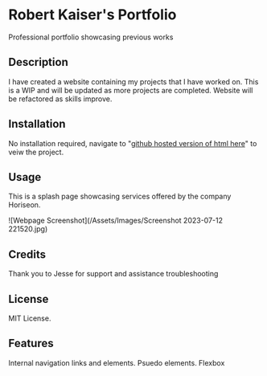 # Robert Kaiser's Portfolio
Professional portfolio showcasing previous works

## Description

I have created a website containing my projects that I have worked on. This is a WIP and will be updated as more projects are completed. Website will be refactored as skills improve.

## Installation

No installation required, navigate to "[github hosted version of html here](https://robkaiser97.github.io/Portfolio-Home/)" to veiw the project.

## Usage

This is a splash page showcasing services offered by the company Horiseon.

![Webpage Screenshot](/Assets/Images/Screenshot 2023-07-12 221520.jpg)

## Credits

Thank you to Jesse for support and assistance troubleshooting

## License

MIT License.

## Features

Internal navigation links and elements. Psuedo elements. Flexbox

